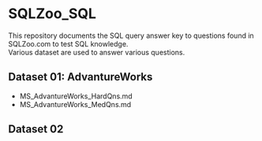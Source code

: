 # SQLZoo_SQL
This repository documents the SQL query answer key to questions found in SQLZoo.com to test SQL knowledge.\
Various dataset are used to answer various questions. 

## Dataset 01: AdvantureWorks
* MS_AdvantureWorks_HardQns.md
* MS_AdvantureWorks_MedQns.md

## Dataset 02
